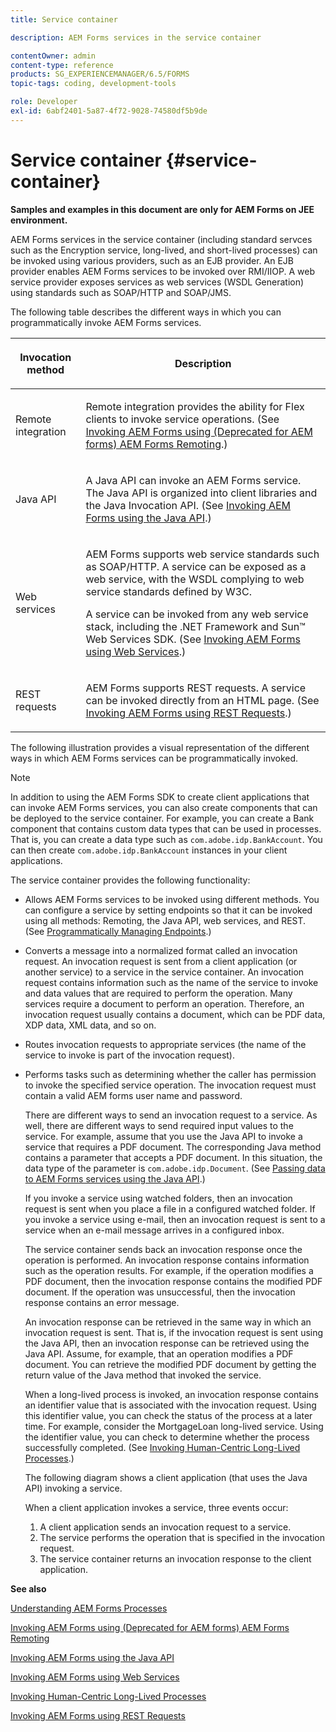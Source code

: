 ```yaml
---
title: Service container

description: AEM Forms services in the service container

contentOwner: admin
content-type: reference
products: SG_EXPERIENCEMANAGER/6.5/FORMS
topic-tags: coding, development-tools

role: Developer
exl-id: 6abf2401-5a87-4f72-9028-74580df5b9de
---
```

# Service container {#service-container} 

**Samples and examples in this document are only for AEM Forms on JEE environment.**

AEM Forms services in the service container (including standard servces such as the Encryption service, long-lived, and short-lived processes) can be invoked using various providers, such as an EJB provider. An EJB provider enables AEM Forms services to be invoked over RMI/IIOP. A web service provider exposes services as web services (WSDL Generation) using standards such as SOAP/HTTP and SOAP/JMS.

The following table describes the different ways in which you can programmatically invoke AEM Forms services.

<table>
 <thead>
  <tr>
   <th><p>Invocation method</p></th>
   <th><p>Description</p></th>
  </tr>
 </thead>
 <tbody>
  <tr>
   <td><p>Remote integration</p></td>
   <td><p>Remote integration provides the ability for Flex clients to invoke service operations. (See <a href="/help/forms/developing/invoking-aem-forms-using-remoting.md#invoking-aem-forms-using-remoting">Invoking AEM Forms using (Deprecated for AEM forms) AEM Forms Remoting</a>.)</p></td>
  </tr>
  <tr>
   <td><p>Java API</p></td>
   <td><p>A Java API can invoke an AEM Forms service. The Java API is organized into client libraries and the Java Invocation API. (See <a href="/help/forms/developing/invoking-aem-forms-using-java.md#invoking-aem-forms-using-the-java-api">Invoking AEM Forms using the Java API</a>.)</p></td>
  </tr>
  <tr>
   <td><p>Web services</p></td>
   <td><p>AEM Forms supports web service standards such as SOAP/HTTP. A service can be exposed as a web service, with the WSDL complying to web service standards defined by W3C.</p><p>A service can be invoked from any web service stack, including the .NET Framework and Sun™ Web Services SDK. (See <a href="/help/forms/developing/invoking-aem-forms-using-web.md#invoking-aem-forms-using-web-services">Invoking AEM Forms using Web Services</a>.)</p></td>
  </tr>
  <tr>
   <td><p>REST requests</p></td>
   <td><p>AEM Forms supports REST requests. A service can be invoked directly from an HTML page. (See <a href="/help/forms/developing/invoking-aem-forms-using-rest.md#invoking-aem-forms-using-rest-requests">Invoking AEM Forms using REST Requests</a>.)</p></td>
  </tr>
 </tbody>
</table>

The following illustration provides a visual representation of the different ways in which AEM Forms services can be programmatically invoked.

>[!NOTE]
>
>In addition to using the AEM Forms SDK to create client applications that can invoke AEM Forms services, you can also create components that can be deployed to the service container. For example, you can create a Bank component that contains custom data types that can be used in processes. That is, you can create a data type such as `com.adobe.idp.BankAccount`. You can then create `com.adobe.idp.BankAccount` instances in your client applications.

The service container provides the following functionality:

* Allows AEM Forms services to be invoked using different methods. You can configure a service by setting endpoints so that it can be invoked using all methods: Remoting, the Java API, web services, and REST. (See [Programmatically Managing Endpoints](/help/forms/developing/programmatically-endpoints.md#programmatically-managing-endpoints).)
* Converts a message into a normalized format called an invocation request. An invocation request is sent from a client application (or another service) to a service in the service container. An invocation request contains information such as the name of the service to invoke and data values that are required to perform the operation. Many services require a document to perform an operation. Therefore, an invocation request usually contains a document, which can be PDF data, XDP data, XML data, and so on.
* Routes invocation requests to appropriate services (the name of the service to invoke is part of the invocation request).
* Performs tasks such as determining whether the caller has permission to invoke the specified service operation. The invocation request must contain a valid AEM forms user name and password.

  There are different ways to send an invocation request to a service. As well, there are different ways to send required input values to the service. For example, assume that you use the Java API to invoke a service that requires a PDF document. The corresponding Java method contains a parameter that accepts a PDF document. In this situation, the data type of the parameter is `com.adobe.idp.Document`. (See [Passing data to AEM Forms services using the Java API](/help/forms/developing/invoking-aem-forms-using-java.md#passing-data-to-aem-forms-services-using-the-java-api).)

  If you invoke a service using watched folders, then an invocation request is sent when you place a file in a configured watched folder. If you invoke a service using e-mail, then an invocation request is sent to a service when an e-mail message arrives in a configured inbox.

  The service container sends back an invocation response once the operation is performed. An invocation response contains information such as the operation results. For example, if the operation modifies a PDF document, then the invocation response contains the modified PDF document. If the operation was unsuccessful, then the invocation response contains an error message.

  An invocation response can be retrieved in the same way in which an invocation request is sent. That is, if the invocation request is sent using the Java API, then an invocation response can be retrieved using the Java API. Assume, for example, that an operation modifies a PDF document. You can retrieve the modified PDF document by getting the return value of the Java method that invoked the service.

  When a long-lived process is invoked, an invocation response contains an identifier value that is associated with the invocation request. Using this identifier value, you can check the status of the process at a later time. For example, consider the MortgageLoan long-lived service. Using the identifier value, you can check to determine whether the process successfully completed. (See [Invoking Human-Centric Long-Lived Processes](/help/forms/developing/invoking-human-centric-long-lived.md#invoking-human-centric-long-lived-processes).)

  The following diagram shows a client application (that uses the Java API) invoking a service.

  When a client application invokes a service, three events occur:

    1. A client application sends an invocation request to a service.
    1. The service performs the operation that is specified in the invocation request.
    1. The service container returns an invocation response to the client application.

**See also**

[Understanding AEM Forms Processes](/help/forms/developing/aem-forms-processes.md#understanding-aem-forms-processes)

[Invoking AEM Forms using (Deprecated for AEM forms) AEM Forms Remoting](/help/forms/developing/invoking-aem-forms-using-remoting.md#invoking-aem-forms-using-remoting)

[Invoking AEM Forms using the Java API](/help/forms/developing/invoking-aem-forms-using-java.md#invoking-aem-forms-using-the-java-api)

[Invoking AEM Forms using Web Services](/help/forms/developing/invoking-aem-forms-using-web.md#invoking-aem-forms-using-web-services)

[Invoking Human-Centric Long-Lived Processes](/help/forms/developing/invoking-human-centric-long-lived.md#invoking-human-centric-long-lived-processes)

[Invoking AEM Forms using REST Requests](/help/forms/developing/invoking-aem-forms-using-rest.md#invoking-aem-forms-using-rest-requests)
